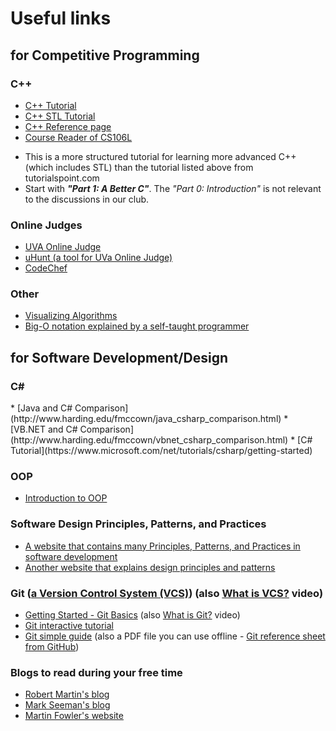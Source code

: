# Useful links

## for Competitive Programming

### C++
* [C++ Tutorial](http://www.tutorialspoint.com/cplusplus/index.htm)
* [C++ STL Tutorial](http://www.tutorialspoint.com/cplusplus/cpp_stl_tutorial.htm)
* [C++ Reference page](https://cs.fit.edu/~mmahoney/cse2050/how2cpp.html)
* [Course Reader of CS106L](http://web.stanford.edu/class/cs106l/course_reader.html)
 - This is a more structured tutorial for learning more advanced C++ (which includes STL) than the tutorial listed above from tutorialspoint.com 
 - Start with **_"Part 1: A Better C"_**. The _"Part 0: Introduction"_ is not relevant to the discussions in our club.

### Online Judges
* [UVA Online Judge](https://uva.onlinejudge.org/)
* [uHunt (a tool for UVa Online Judge)](http://uhunt.felix-halim.net/)
* [CodeChef](https://www.codechef.com/)

### Other
* [Visualizing Algorithms](http://visualgo.net/)
* [Big-O notation explained by a self-taught programmer](https://justin.abrah.ms/computer-science/big-o-notation-explained.html)

## for Software Development/Design

<h3>C#</h3>
* [Java and C# Comparison](http://www.harding.edu/fmccown/java_csharp_comparison.html)
* [VB.NET and C# Comparison](http://www.harding.edu/fmccown/vbnet_csharp_comparison.html)
* [C# Tutorial](https://www.microsoft.com/net/tutorials/csharp/getting-started)

### OOP
* [Introduction to OOP](http://java.about.com/od/objectorientedprogramming/a/introobjects.htm)

### Software Design Principles, Patterns, and Practices
* [A website that contains many Principles, Patterns, and Practices in software development](http://deviq.com/)
* [Another website that explains design principles and patterns](http://www.oodesign.com/)

### Git ([a Version Control System (VCS)](https://git-scm.com/book/en/v2/Getting-Started-About-Version-Control)) (also [What is VCS?](https://www.youtube.com/watch?v=8oRjP8yj2Wo) video)
* [Getting Started - Git Basics](https://git-scm.com/book/en/v2/Getting-Started-Git-Basics) (also [What is Git?](https://www.youtube.com/watch?v=uhtzxPU7Bz0) video)
* [Git interactive tutorial](https://try.github.io/levels/1/challenges/1)
* [Git simple guide](http://rogerdudler.github.io/git-guide/) (also a PDF file you can use offline - [Git reference sheet from GitHub](https://services.github.com/resources/))

### Blogs to read during your free time
* [Robert Martin's blog](http://blog.cleancoder.com/)
* [Mark Seeman's blog](http://blog.ploeh.dk/)
* [Martin Fowler's website](http://martinfowler.com/intro.html)

